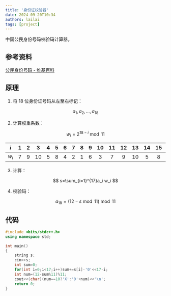 ```yaml
---
title: '身份证校验器'
date: 2024-09-20T10:34
authors: lailai
tags: [project]
---
```


中国公民身份号码校验码计算器。

<!-- truncate -->

## 参考资料

[公民身份号码 - 维基百科](https://zh.wikipedia.org/zh-cn/公民身份号码)

## 原理

1. 将 $18$ 位身份证号码从左至右标记：

$$
a_1,a_2,\dots,a_{18}
$$

2. 计算权重系数：

$$
w_i=2^{18-i}\bmod 11
$$

|  $i$  | $1$ | $2$ | $3$  | $4$ | $5$ | $6$ | $7$ | $8$ | $9$ | $10$ | $11$ | $12$ | $13$ | $14$ | $15$ | $16$ | $17$ | $18$ |
| :---: | :-: | :-: | :--: | :-: | :-: | :-: | :-: | :-: | :-: | :--: | :--: | :--: | :--: | :--: | :--: | :--: | :--: | :--: |
| $w_i$ | $7$ | $9$ | $10$ | $5$ | $8$ | $4$ | $2$ | $1$ | $6$ | $3$  | $7$  | $9$  | $10$ | $5$  | $8$  | $4$  | $2$  | $1$  |

3. 计算：

$$
s=\sum_{i=1}^{17}a_i w_i
$$

4. 校验码：

$$
a_{18}=(12-s\bmod 11)\bmod 11
$$

## 代码

```cpp
#include <bits/stdc++.h>
using namespace std;

int main()
{
	string s;
	cin>>s;
	int sum=0;
	for(int i=0;i<17;i++)sum+=s[i]-'0'<<17-i;
	int num=(12-sum%11)%11;
	cout<<(char)(num==10?'X':'0'+num)<<'\n';
	return 0;
}
```
